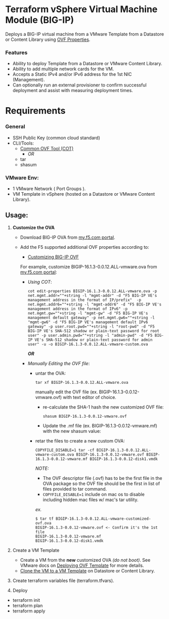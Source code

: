 # Terraform vSphere Virtual Machine Module (BIG-IP)

Deploys a BIG-IP virtual machine from a VMware Template from a Datastore or Content Library using [OVF Properties](https://clouddocs.f5.com/cloud/public/v1/vmware/vmware_setup.html#set-the-big-ip-ve-management-ip-address-and-passwords).

### Features
  * Ability to deploy Template from a Datastore or VMware Content Library.
  * Ability to add multiple network cards for the VM.
  * Accepts a Static IPv4 and/or IPv6 address for the 1st NIC (Management).
  * Can optionally run an external provisioner to confirm successful deployment and assist with measuring deployment times.

# Requirements

### General

* SSH Public Key (common cloud standard)
* CLI/Tools:
  * [Common OVF Tool (COT)](https://cot.readthedocs.io/en/latest/usage_edit_properties.html)
    * *OR* 
  * tar 
  * shasum

### VMware Env:

* 1 VMware Network ( Port Groups ).
* VM Template in vSphere (hosted on a Datastore or VMware Content Library). 
## Usage:

1.  **Customize the OVA**
    * Download BIG-IP OVA from [my.f5.com portal](https://my.f5.com/manage/s/downloads). 
    * Add the F5 supported additional OVF properties according to:
      * [Customizing BIG-IP OVF](https://clouddocs.f5.com/cloud/public/v1/vmware/vmware_setup.html#set-the-big-ip-ve-management-ip-address-and-passwords)

      For example, customize BIGIP-16.1.3-0.0.12.ALL-vmware.ova from [my.f5.com portal](https://my.f5.com/manage/s/downloads):


      * *Using COT*: 

        ```
        cot edit-properties BIGIP-16.1.3-0.0.12.ALL-vmware.ova -p net.mgmt.addr=""+string -l "mgmt-addr" -d "F5 BIG-IP VE's management address in the format of IP/prefix"  -p net.mgmt.addr6=""+string -l "mgmt-addr6" -d "F5 BIG-IP VE's management address in the format of IPv6" -p net.mgmt.gw=""+string -l "mgmt-gw" -d "F5 BIG-IP VE's management default gateway" -p net.mgmt.gw6=""+string -l "mgmt-gw6" -d "F5 BIG-IP VE's management default IPv6 gateway" -p user.root.pwd=""+string -l "root-pwd" -d "F5 BIG-IP VE's SHA-512 shadow or plain-text password for root user" -p user.admin.pwd=""+string -l "admin-pwd" -d "F5 BIG-IP VE's SHA-512 shadow or plain-text password for admin user" -u -o BIGIP-16.1.3-0.0.12.ALL-vmware-custom.ova
        ```

        ***OR***

      * *Manually Editing the OVF file*:

        * untar the OVA:
          ```
          tar xf BIGIP-16.1.3-0.0.12.ALL-vmware.ova
          ```

          manually edit the OVF file (ex. BIGIP-16.1.3-0.0.12-vmware.ovf) with text editor of choice.

          * re-calculate the SHA-1 hash the new customized OVF file:
            ```
            shasum BIGIP-16.1.3-0.0.12-vmware.ovf
            ```

          * Update the .mf file (ex. BIGIP-16.1.3-0.0.12-vmware.mf) with the new shasum value:

        * retar the files to create a new custom OVA:

          ```
          COPYFILE_DISABLE=1 tar -cf BIGIP-16.1.3-0.0.12.ALL-vmware-custom.ova BIGIP-16.1.3-0.0.12-vmware.ovf BIGIP-16.1.3-0.0.12-vmware.mf BIGIP-16.1.3-0.0.12-disk1.vmdk
          ```

          *NOTE:*
          * The OVF descriptor file (.ovf) has to be the first file in the OVA package so the OVF file should be the first in list of files provided to tar command.
          * `COPYFILE_DISABLE=1` include on mac os to disable including hidden mac files w/ mac's tar utility.

          *ex.*
          ```
          $ tar tf BIGIP-16.1.3-0.0.12.ALL-vmware-customized-ovf.ova 
          BIGIP-16.1.3-0.0.12-vmware.ovf <- Confirm it's the 1st file
          BIGIP-16.1.3-0.0.12-vmware.mf
          BIGIP-16.1.3-0.0.12-disk1.vmdk
          ```

2. Create a VM Template
    * Create a VM from the **new** customized OVA *(do not boot)*. See VMware docs on [Deploying OVF Template](https://docs.vmware.com/en/VMware-vSphere/7.0/com.vmware.vsphere.vm_admin.doc/GUID-17BEDA21-43F6-41F4-8FB2-E01D275FE9B4.html) for more details.
    * [Clone the VM to a VM Template](https://docs.vmware.com/en/VMware-vSphere/7.0/com.vmware.vsphere.vm_admin.doc/GUID-5B3737CC-28DB-4334-BD18-6E12011CDC9F.html) on Datastore or Content Library. 

3. Create terraform variables file (terraform.tfvars). 

4. Deploy
  - terraform init
  - terraform plan
  - terraform apply